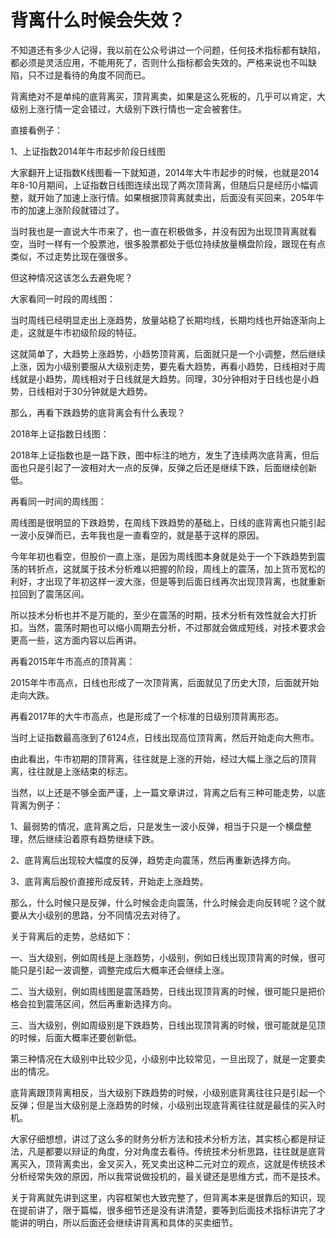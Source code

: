 # 背离什么时候会失效？
[url]: (https://t.zsxq.com/3NjEmUb)

不知道还有多少人记得，我以前在公众号讲过一个问题，任何技术指标都有缺陷，都必须是灵活应用，不能用死了，否则什么指标都会失效的。严格来说也不叫缺陷，只不过是看待的角度不同而已。



背离绝对不是单纯的底背离买，顶背离卖，如果是这么死板的，几乎可以肯定，大级别上涨行情一定会错过，大级别下跌行情也一定会被套住。



直接看例子：



1、上证指数2014年牛市起步阶段日线图







大家翻开上证指数K线图看一下就知道，2014年大牛市起步的时候，也就是2014年8-10月期间，上证指数日线图连续出现了两次顶背离，但随后只是经历小幅调整，就开始了加速上涨行情。如果根据顶背离就卖出，后面没有买回来，205年牛市的加速上涨阶段就错过了。



当时我也是一直说大牛市来了，也一直在积极做多，并没有因为出现顶背离就看空，当时一样有一个股票池，很多股票都处于低位持续放量横盘阶段，跟现在有点类似，不过走势比现在强很多。



但这种情况这该怎么去避免呢？



大家看同一时段的周线图：







当时周线已经明显走出上涨趋势，放量站稳了长期均线，长期均线也开始逐渐向上走，这就是牛市初级阶段的特征。



这就简单了，大趋势上涨趋势，小趋势顶背离，后面就只是一个小调整，然后继续上涨，因为小级别要服从大级别走势，要先看大趋势，再看小趋势，日线相对于周线就是小趋势，周线相对于日线就是大趋势。同理，30分钟相对于日线也是小趋势，日线相对于30分钟就是大趋势。



那么，再看下跌趋势的底背离会有什么表现？



2018年上证指数日线图：







2018年上证指数也是一路下跌，图中标注的地方，发生了连续两次底背离，但后面也只是引起了一波相对大一点的反弹，反弹之后还是继续下跌，后面继续创新低。



再看同一时间的周线图：







周线图是很明显的下跌趋势，在周线下跌趋势的基础上，日线的底背离也只能引起一波小反弹而已，去年我也是一直看空的，就是基于这样的原因。



今年年初也看空，但股价一直上涨，是因为周线图本身就是处于一个下跌趋势到震荡的转折点，这就属于技术分析难以把握的阶段，周线上的震荡，加上货币宽松的利好，才出现了年初这样一波大涨，但是等到后面日线再次出现顶背离，也就重新拉回到了震荡区间。



所以技术分析也并不是万能的，至少在震荡的时期，技术分析有效性就会大打折扣。当然，震荡时期也可以缩小周期去分析，不过那就会做成短线，对技术要求会更高一些，这方面内容以后再讲。



再看2015年牛市高点的顶背离：







2015年牛市高点，日线也形成了一次顶背离，后面就见了历史大顶，后面就开始走向大跌。



再看2017年的大牛市高点，也是形成了一个标准的日级别顶背离形态。







当时上证指数最高涨到了6124点，日线出现高位顶背离，然后开始走向大熊市。



由此看出，牛市初期的顶背离，往往就是上涨的开始，经过大幅上涨之后的顶背离，往往就是上涨结束的标志。



当然，以上还是不够全面严谨，上一篇文章讲过，背离之后有三种可能走势，以底背离为例子：



1、最弱势的情况，底背离之后，只是发生一波小反弹，相当于只是一个横盘整理，然后继续沿着原有趋势继续下跌。



2、底背离后出现较大幅度的反弹，趋势走向震荡，然后再重新选择方向。



3、底背离后股价直接形成反转，开始走上涨趋势。



那么，什么时候只是反弹，什么时候会走向震荡，什么时候会走向反转呢？这个就要从大小级别的思路，分不同情况去对待了。



关于背离后的走势，总结如下：



一、当大级别，例如周线是上涨趋势，小级别，例如日线出现顶背离的时候，很可能只是引起一波调整，调整完成后大概率还会继续上涨。



二、当大级别，例如周线图是震荡趋势，日线出现顶背离的时候，很可能只是把价格会拉到震荡区间，然后再重新选择方向。



三、当大级别，例如周级别是下跌趋势，日线出现顶背离的时候，很可能就是见顶的时候，后面大概率还要创新低。



第三种情况在大级别中比较少见，小级别中比较常见，一旦出现了，就是一定要卖出的情况。



底背离跟顶背离相反，当大级别下跌趋势的时候，小级别底背离往往只是引起一个反弹；但是当大级别是上涨趋势的时候，小级别出现底背离往往就是最佳的买入时机。



大家仔细想想，讲过了这么多的财务分析方法和技术分析方法，其实核心都是辩证法，凡是都要以辩证的角度，分对角度去看待。传统技术分析思路，往往就是底背离买入，顶背离卖出，金叉买入，死叉卖出这种二元对立的观点，这就是传统技术分析经常失效的原因，所以我常说做投机的，最关键还是思维方式，而不是技术。



关于背离就先讲到这里，内容框架也大致完整了，但背离本来是很靠后的知识，现在提前讲了，限于篇幅，很多细节还是没有讲清楚，要等到后面技术指标讲完了才能讲的明白，所以后面还会继续讲背离和具体的买卖细节。